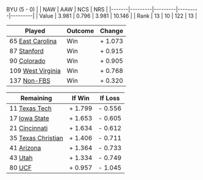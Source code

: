 BYU (5 - 0)
|       |   NAW   |   AAW   |   NCS   |   NRS   |
|-------|---------|---------|---------|---------|
| Value |   3.981 |   0.796 |   3.981 |  10.146 |
| Rank  |      13 |      10 |     122 |      13 |

| Played                    | Outcome    |  Change  |
|---------------------------|------------|----------|
|  65 [East Carolina         ](EastCarolina)| Win        | +  1.073 |
|  87 [Stanford              ](Stanford)| Win        | +  0.915 |
|  90 [Colorado              ](Colorado)| Win        | +  0.905 |
| 109 [West Virginia         ](WestVirginia)| Win        | +  0.768 |
| 137 [Non-FBS               ](NonFBS)| Win        | +  0.320 |

| Remaining                 |  If Win  |  If Loss |
|---------------------------|----------|----------|
|  11 [Texas Tech            ](TexasTech)| +  1.799 | -  0.556 |
|  17 [Iowa State            ](IowaState)| +  1.653 | -  0.605 |
|  21 [Cincinnati            ](Cincinnati)| +  1.634 | -  0.612 |
|  35 [Texas Christian       ](TexasChristian)| +  1.406 | -  0.711 |
|  41 [Arizona               ](Arizona)| +  1.364 | -  0.733 |
|  43 [Utah                  ](Utah)| +  1.334 | -  0.749 |
|  80 [UCF                   ](UCF)| +  0.957 | -  1.045 |

